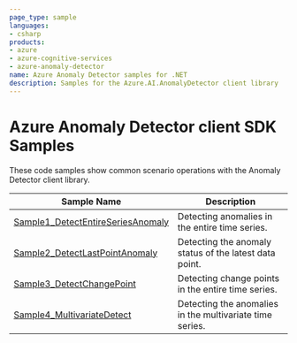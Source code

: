 ```yaml
---
page_type: sample
languages:
- csharp
products:
- azure
- azure-cognitive-services
- azure-anomaly-detector
name: Azure Anomaly Detector samples for .NET
description: Samples for the Azure.AI.AnomalyDetector client library
---
```


# Azure Anomaly Detector client SDK Samples
These code samples show common scenario operations with the Anomaly Detector client library.

|**Sample Name**|**Description**|
|----------------|-------------|
|[Sample1_DetectEntireSeriesAnomaly][sample_detect_entire_series_anomaly] |Detecting anomalies in the entire time series.|
|[Sample2_DetectLastPointAnomaly][sample_detect_last_point_anomaly] |Detecting the anomaly status of the latest data point.|
|[Sample3_DetectChangePoint][sample_detect_change_point] |Detecting change points in the entire time series.|
|[Sample4_MultivariateDetect][sample_multivariate_detect] |Detecting the anomalies in the multivariate time series.|

<!-- LINKS -->
[sample_detect_entire_series_anomaly]: https://github.com/Azure/azure-sdk-for-net/blob/main/sdk/anomalydetector/Azure.AI.AnomalyDetector/samples/Sample1_DetectEntireSeriesAnomaly.md
[sample_detect_last_point_anomaly]: https://github.com/Azure/azure-sdk-for-net/blob/main/sdk/anomalydetector/Azure.AI.AnomalyDetector/samples/Sample2_DetectLastPointAnomaly.md
[sample_detect_change_point]: https://github.com/Azure/azure-sdk-for-net/blob/main/sdk/anomalydetector/Azure.AI.AnomalyDetector/samples/Sample3_DetectChangePoint.md
[sample_multivariate_detect]: https://github.com/Azure/azure-sdk-for-net/blob/main/sdk/anomalydetector/Azure.AI.AnomalyDetector/samples/Sample4_MultivariateDetect.md